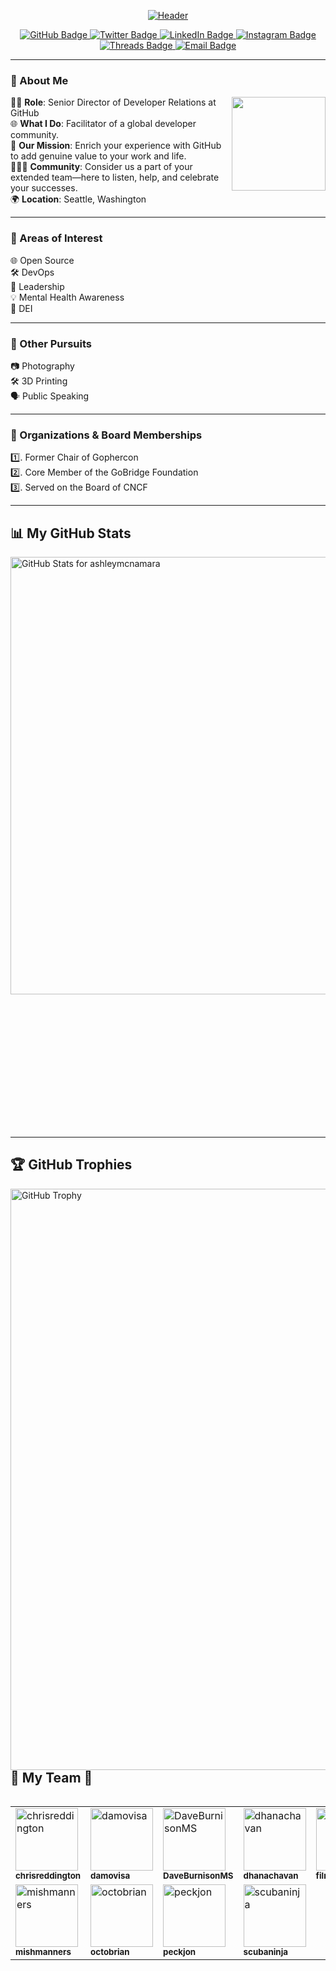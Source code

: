 <p align="center">
  <a href="https://ashley.dev" target="_blank" rel="noopener noreferrer">
    <img src="https://i.ibb.co/DRtybK1/Ashley.png" alt="Header" />
  </a>
</p>
<p align="center">
  <a href="https://github.com/ashleymcnamara" target="_blank" rel="noopener noreferrer" onclick="window.open(this.href, '_blank'); return false;">
    <img src="https://img.shields.io/badge/GitHub-%2312100E.svg?&style=for-the-badge&logo=Github&logoColor=white" alt="GitHub Badge" />
  </a>
  <a href="https://twitter.com/ashleymcnamara" target="_blank" rel="noopener noreferrer" onclick="window.open(this.href, '_blank'); return false;">
    <img src="https://img.shields.io/badge/Twitter-%231DA1F2.svg?&style=for-the-badge&logo=twitter&logoColor=white" alt="Twitter Badge" />
  </a>
  <a href="https://www.linkedin.com/in/ashleymcnamara1/" target="_blank" rel="noopener noreferrer" onclick="window.open(this.href, '_blank'); return false;">
    <img src="https://img.shields.io/badge/LinkedIn-%230077B5.svg?&style=for-the-badge&logo=linkedin&logoColor=white" alt="LinkedIn Badge" />
  </a>
  <a href="https://www.instagram.com/ashley_n_willis/" target="_blank" rel="noopener noreferrer" onclick="window.open(this.href, '_blank'); return false;">
    <img src="https://img.shields.io/badge/Instagram-%23E4405F.svg?&style=for-the-badge&logo=Instagram&logoColor=white" alt="Instagram Badge" />
  </a>
  <a href="https://threads.net/@ashley_n_willis" target="_blank" rel="noopener noreferrer" onclick="window.open(this.href, '_blank'); return false;">
    <img src="https://img.shields.io/badge/Threads-%2346AEDA.svg?&style=for-the-badge&logo=Threads&logoColor=white" alt="Threads Badge" />
  </a>
  <a href="mailto:hello@ashley.dev" target="_blank" rel="noopener noreferrer" onclick="window.open(this.href, '_blank'); return false;">
    <img src="https://img.shields.io/badge/Email-%23D14836.svg?&style=for-the-badge&logo=Gmail&logoColor=white" alt="Email Badge" />
  </a>
</p>


---

### 🌟 About Me 
<img align="right" width="150" height="150" src="https://github.com/MishManners/MishManners/blob/master/My-OctocatsShortest.gif"></a>
👩‍💼 **Role**: Senior Director of Developer Relations at GitHub  
🌐 **What I Do**: Facilitator of a global developer community.  
🚀 **Our Mission**: Enrich your experience with GitHub to add genuine value to your work and life.  
👨‍👩‍👦 **Community**: Consider us a part of your extended team—here to listen, help, and celebrate your successes.  
🌍 **Location**: Seattle, Washington  

---

### 🌱 Areas of Interest 

🌐 Open Source  
🛠️ DevOps  
👑 Leadership  
💡 Mental Health Awareness     
🌈 DEI  

---

### 🌈 Other Pursuits 

📷 Photography  
🛠️ 3D Printing  
🗣️ Public Speaking  

---

### 👥 Organizations & Board Memberships 
  
 1️⃣. Former Chair of Gophercon  
 2️⃣. Core Member of the GoBridge Foundation  
 3️⃣. Served on the Board of CNCF

---

## 📊 My GitHub Stats 

<p style="text-align:left;">
  <img src="https://github-readme-stats.vercel.app/api?username=ashleymcnamara&show_icons=true&include_all_commits=true&count_private=true&theme=jolly&layout=compact" alt="GitHub Stats for ashleymcnamara" width="700">
</p>

<div style="height: 200px;"> <!-- Adjust height as needed -->
  <!-- This space intentionally left blank for layout -->
</div>

---

## 🏆 GitHub Trophies 

<p align="left">
  <!-- GitHub Trophies -->
  <img align="left" src="https://github-profile-trophy.vercel.app/?username=ashleymcnamara&theme=discord" alt="GitHub Trophy" width="930" />
</p>
<br><br><br><br><br><br><br><br><br><br>

---

## 🌟 My Team 🌟

<table align="left">
  <tr>
    <!-- chrisreddington -->
    <td align="left">
      <a href="https://github.com/chrisreddington">
        <img src="https://github.com/chrisreddington.png" width="100px;" alt="chrisreddington"/>
        <br />
        <sub><b>chrisreddington</b></sub>
      </a>
    </td>
    <!-- damovisa -->
    <td align="left">
      <a href="https://github.com/damovisa">
        <img src="https://github.com/damovisa.png" width="100px;" alt="damovisa"/>
        <br />
        <sub><b>damovisa</b></sub>
      </a>
    </td>
    <!-- DaveBurnisonMS -->
    <td align="left">
      <a href="https://github.com/DaveBurnisonMS">
        <img src="https://github.com/DaveBurnisonMS.png" width="100px;" alt="DaveBurnisonMS"/>
        <br />
        <sub><b>DaveBurnisonMS</b></sub>
      </a>
    </td>
    <!-- dhanachavan -->
    <td align="left">
      <a href="https://github.com/dhanachavan">
        <img src="https://github.com/dhanachavan.png" width="100px;" alt="dhanachavan"/>
        <br />
        <sub><b>dhanachavan</b></sub>
      </a>
    </td>
    <!-- filmgirl -->
    <td align="left">
      <a href="https://github.com/filmgirl">
        <img src="https://github.com/filmgirl.png" width="100px;" alt="filmgirl"/>
        <br />
        <sub><b>filmgirl</b></sub>
      </a>
    </td>
    <!-- geektrainer -->
    <td align="left">
      <a href="https://github.com/geektrainer">
        <img src="https://github.com/geektrainer.png" width="100px;" alt="geektrainer"/>
        <br />
        <sub><b>geektrainer</b></sub>
      </a>
    </td>
    <!-- ladykerr -->
    <td align="left">
      <a href="https://github.com/ladykerr">
        <img src="https://github.com/ladykerr.png" width="100px;" alt="ladykerr"/>
        <br />
        <sub><b>ladykerr</b></sub>
      </a>
    </td>
  </tr>
  <tr>
    <!-- mishmanners -->
    <td align="left">
      <a href="https://github.com/mishmanners">
        <img src="https://github.com/mishmanners.png" width="100px;" alt="mishmanners"/>
        <br />
        <sub><b>mishmanners</b></sub>
      </a>
    </td>
    <!-- octobrian -->
    <td align="left">
      <a href="https://github.com/octobrian">
        <img src="https://github.com/octobrian.png" width="100px;" alt="octobrian"/>
        <br />
        <sub><b>octobrian</b></sub>
      </a>
    </td>
    <!-- peckjon -->
    <td align="left">
      <a href="https://github.com/peckjon">
        <img src="https://github.com/peckjon.png" width="100px;" alt="peckjon"/>
        <br />
        <sub><b>peckjon</b></sub>
      </a>
    </td>
    <!-- scubaninja -->
    <td align="left">
      <a href="https://github.com/scubaninja">
        <img src="https://github.com/scubaninja.png" width="100px;" alt="scubaninja"/>
        <br />
        <sub><b>scubaninja</b></sub>
      </a>
    </td>
  </tr>
</table>
